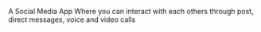 A Social Media App Where you can interact with each others through post, direct messages, voice and video calls
